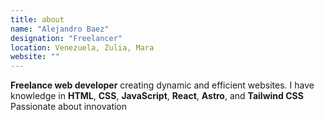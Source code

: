 ```yaml
---
title: about
name: "Alejandro Baez"
designation: "Freelancer"
location: Venezuela, Zulia, Mara
website: ""
---
```


**Freelance web developer** creating dynamic and efficient websites. I have knowledge in **HTML**, **CSS**, **JavaScript**, **React**, **Astro**, and **Tailwind CSS** Passionate about innovation
